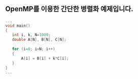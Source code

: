 ## OpenMP를 이용한 간단한 병렬화 예제입니다.

```c
...
void main()
{
   int i, k, N=1000;
   double A[N], B[N], C[N];
   
   for (i=0; i<N; i++)
   {
       A[i] = B[i] + k*C[i];
   }
}
...
```
